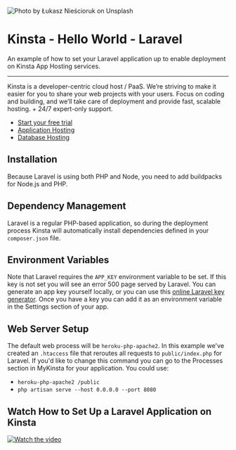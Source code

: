 ![Photo by Łukasz Nieścioruk on Unsplash](https://user-images.githubusercontent.com/2342458/202705067-769a52f1-1b44-421d-84ee-cbf8ee4cfb26.png)

# Kinsta - Hello World - Laravel
An example of how to set your Laravel application up to enable deployment on Kinsta App Hosting services.

---
Kinsta is a developer-centric cloud host / PaaS. We’re striving to make it easier for you to share your web projects with your users. Focus on coding and building, and we’ll take care of deployment and provide fast, scalable hosting. + 24/7 expert-only support.

- [Start your free trial](https://kinsta.com/signup/?product_type=app-db)
- [Application Hosting](https://kinsta.com/application-hosting)
- [Database Hosting](https://kinsta.com/database-hosting)

## Installation
Because Laravel is using both PHP and Node, you need to add buildpacks for Node.js and PHP. 

## Dependency Management
Laravel is a regular PHP-based application, so during the deployment process Kinsta will automatically install dependencies defined in your `composer.json` file.

## Environment Variables
Note that Laravel requires the `APP_KEY` environment variable to be set. If this key is not set you will see an error 500 page served by Laravel. You can generate an app key yourself locally, or you can use this [online Laravel key generator](https://generate-random.org/laravel-key-generator). Once you have a key you can add it as an environment variable in the Settings section of your app. 

## Web Server Setup
The default web process will be `heroku-php-apache2`. In this example we've created an `.htaccess` file that reroutes all requests to `public/index.php` for Laravel. If you'd like to change this command you can go to the Processes section in MyKinsta for your application. You could use:
* `heroku-php-apache2 /public`
* `php artisan serve --host 0.0.0.0 --port 8080`

## Watch How to Set Up a Laravel Application on Kinsta
[![Watch the video](https://img.youtube.com/vi/pw-AChDwH7I/maxresdefault.jpg)](https://www.youtube.com/watch?v=pw-AChDwH7I)
